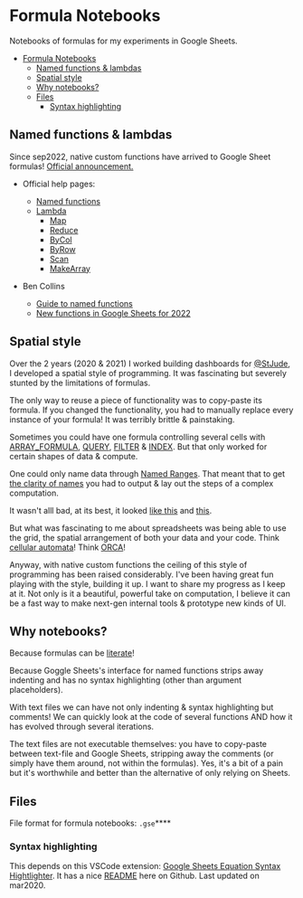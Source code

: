 # Formula Notebooks

Notebooks of formulas for my experiments in Google Sheets.

- [Formula Notebooks](#formula-notebooks)
  - [Named functions & lambdas](#named-functions--lambdas)
  - [Spatial style](#spatial-style)
  - [Why notebooks?](#why-notebooks)
  - [Files](#files)
    - [Syntax highlighting](#syntax-highlighting)

## Named functions & lambdas
Since sep2022, native custom functions have arrived to Google Sheet formulas! [Official announcement.](https://workspaceupdates.googleblog.com/2022/08/named-functions-google-sheets.html)

* Official help pages:
  * [Named functions](https://support.google.com/docs/answer/12504534?hl=en-GB)
  * [Lambda](https://support.google.com/docs/answer/12508718)
    * [Map](https://support.google.com/docs/answer/12568985)
    * [Reduce](https://support.google.com/docs/answer/12568597)
    * [ByCol](https://support.google.com/docs/answer/12571032)
    * [ByRow](https://support.google.com/docs/answer/12570930)
    * [Scan](https://support.google.com/docs/answer/12569094)
    * [MakeArray](https://support.google.com/docs/answer/12569202)

* Ben Collins
  * [Guide to named functions](https://www.benlcollins.com/spreadsheets/named-functions/)
  * [New functions in Google Sheets for 2022](https://www.benlcollins.com/spreadsheets/new-functions-in-google-sheets-2022/)

## Spatial style
Over the 2 years (2020 & 2021) I worked building dashboards for [@StJude](https://twitter.com/StJude), I developed a spatial style of programming. It was fascinating but severely stunted by the limitations of formulas. 

The only way to reuse a piece of functionality was to copy-paste its formula. If you changed the functionality, you had to manually replace every instance of your formula! It was terribly brittle & painstaking.

Sometimes you could have one formula controlling several cells with [ARRAY_FORMULA](https://support.google.com/docs/answer/3093275?hl=en), [QUERY](https://support.google.com/docs/answer/3093343?hl=en), [FILTER](https://support.google.com/docs/answer/3093197?hl=en) & [INDEX](https://support.google.com/docs/answer/3098242?hl=en). But that only worked for certain shapes of data & compute.

One could only name data through [Named Ranges](https://support.google.com/docs/answer/63175?hl=en&co=GENIE.Platform%3DDesktop). That meant that to get [the clarity of names](https://twitter.com/qntm/status/1487870941501743111) you had to output & lay out the steps of a complex computation. 

It wasn't alll bad, at its best, it looked [like this](https://twitter.com/elzr/status/1374550012869349379) and [this](https://twitter.com/elzr/status/1391494286823329797).

But what was fascinating to me about spreadsheets was being able to use the grid, the spatial arrangement of both your data and your code. Think [cellular automata](https://en.wikipedia.org/wiki/Cellular_automaton)! Think [ORCA](https://100r.co/site/orca.html)!

Anyway, with native custom functions the ceiling of this style of programming has been raised considerably. I've been having great fun playing with the style, building it up. I want to share my progress as I keep at it. Not only is it a beautiful, powerful take on computation, I believe it can be a fast way to make next-gen internal tools & prototype new kinds of UI.

## Why notebooks?
Because formulas can be [literate](https://en.wikipedia.org/wiki/Literate_programming)!

Because Goggle Sheets's interface for named functions strips away indenting and has no syntax highlighting (other than argument placeholders). 

With text files we can have not only indenting & syntax highlighting but comments! We can quickly look at the code of several functions AND how it has evolved through several iterations.

The text files are not executable themselves: you have to copy-paste between text-file and Google Sheets, stripping away the comments (or simply have them around, not within the formulas). Yes, it's a bit of a pain but it's worthwhile and better than the alternative of only relying on Sheets.

## Files
File format for formula notebooks: `.gse`****

### Syntax highlighting
This depends on this VSCode extension: [Google Sheets Equation Syntax Hightlighter](https://marketplace.visualstudio.com/items?itemName=leonidasIIV.google-sheets-equation-syntax-hightlighter&ssr=false#overview). It has a nice [README](https://github.com/leonidasIIV/vsc_sheets_formula_extension) here on Github. Last updated on mar2020.

